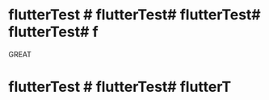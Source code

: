 # flutterTest # flutterTest# flutterTest# flutterTest# f
GREAT 
# flutterTest # flutterTest# flutterT

